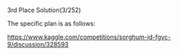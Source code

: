 3rd Place Solution(3/252)

The specific plan is as follows:

https://www.kaggle.com/competitions/sorghum-id-fgvc-9/discussion/328593
